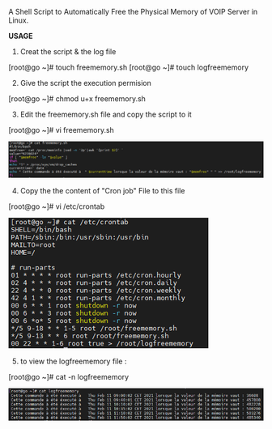 A Shell Script to Automatically Free the Physical Memory of VOIP Server in Linux.

**USAGE**

1) Creat the script & the log file

[root@go ~]# touch freememory.sh
[root@go ~]# touch logfreememory

2) Give the script the execution permision

[root@go ~]# chmod u+x freememory.sh

3) Edit the freememory.sh file and copy the script to it 

[root@go ~]# vi freememory.sh


![](IMAGES/script1.PNG)

4) Copy the the content of "Cron job" File to  this file 

[root@go ~]# vi /etc/crontab


![](IMAGES/crontab.PNG)

5) to view the logfreememory file :

[root@go ~]# cat -n logfreememory

![](IMAGES/logfile.PNG)

